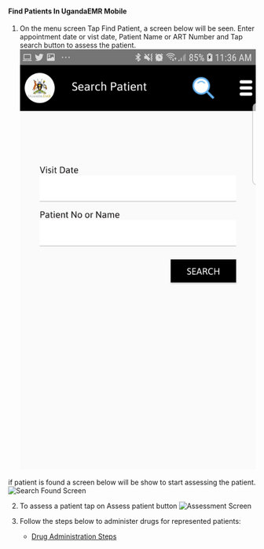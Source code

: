 #### Find Patients In UgandaEMR Mobile
1. On the menu screen Tap Find Patient, a screen below will be seen.
  Enter appointment date or vist date, Patient Name or ART Number and Tap search button to assess the patient. 
![Find Patient Screen](images/search.jpg)

if patient is found a screen below will be show to start assessing the patient.
![Search Found Screen](images/img1.jpg)

2. To assess a patient tap on Assess patient button 
![Assessment Screen](images/img2.jpg)

3. Follow the steps below to administer drugs for represented patients:
   * [Drug Administration Steps](drug-administration.md) 
